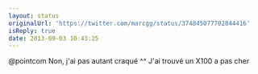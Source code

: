 ```yaml
---
layout: status
originalUrl: 'https://twitter.com/marcgg/status/374845077702844416'
isReply: true
date: 2013-09-03 10:43:25
---
```


@pointcom Non, j'ai pas autant craqué ^^ J'ai trouvé un X100 a pas cher
